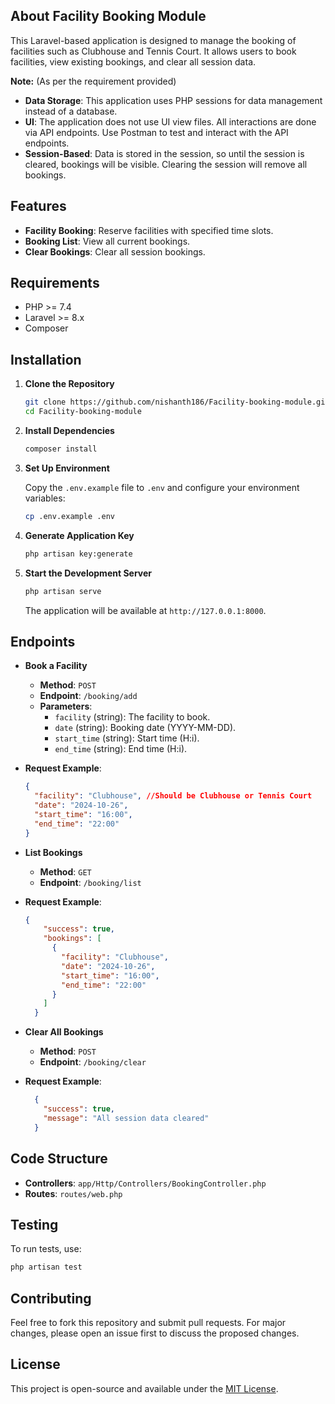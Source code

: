 ## About Facility Booking Module

This Laravel-based application is designed to manage the booking of facilities such as Clubhouse and Tennis Court. It allows users to book facilities, view existing bookings, and clear all session data. 

**Note:**
(As per the requirement provided)
- **Data Storage**: This application uses PHP sessions for data management instead of a database.
- **UI**: The application does not use UI view files. All interactions are done via API endpoints. Use Postman to test and interact with the API endpoints.
- **Session-Based**: Data is stored in the session, so until the session is cleared, bookings will be visible. Clearing the session will remove all bookings.

  
## Features

- **Facility Booking**: Reserve facilities with specified time slots.
- **Booking List**: View all current bookings.
- **Clear Bookings**: Clear all session bookings.

## Requirements

- PHP >= 7.4
- Laravel >= 8.x
- Composer

## Installation

1. **Clone the Repository**

    ```bash
    git clone https://github.com/nishanth186/Facility-booking-module.git
    cd Facility-booking-module
    ```

2. **Install Dependencies**

    ```bash
    composer install
    ```

3. **Set Up Environment**

    Copy the `.env.example` file to `.env` and configure your environment variables:

    ```bash
    cp .env.example .env
    ```

4. **Generate Application Key**

    ```bash
    php artisan key:generate
    ```

5. **Start the Development Server**

    ```bash
    php artisan serve
    ```

    The application will be available at `http://127.0.0.1:8000`.

## Endpoints

- **Book a Facility**

    - **Method**: `POST`
    - **Endpoint**: `/booking/add`
    - **Parameters**:
      - `facility` (string): The facility to book.
      - `date` (string): Booking date (YYYY-MM-DD).
      - `start_time` (string): Start time (H:i).
      - `end_time` (string): End time (H:i).
- **Request Example**:
  ```json
  {
    "facility": "Clubhouse", //Should be Clubhouse or Tennis Court
    "date": "2024-10-26",
    "start_time": "16:00",
    "end_time": "22:00"
  }

- **List Bookings**

    - **Method**: `GET`
    - **Endpoint**: `/booking/list`

- **Request Example**:
  ```json
  {
      "success": true,
      "bookings": [
        {
          "facility": "Clubhouse",
          "date": "2024-10-26",
          "start_time": "16:00",
          "end_time": "22:00"
        }
      ]
    }     

- **Clear All Bookings**

    - **Method**: `POST`
    - **Endpoint**: `/booking/clear`
- **Request Example**:
  ```json
    {
      "success": true,
      "message": "All session data cleared"
    }

## Code Structure

- **Controllers**: `app/Http/Controllers/BookingController.php`
- **Routes**: `routes/web.php`

## Testing

To run tests, use:

```bash
php artisan test
```

## Contributing

Feel free to fork this repository and submit pull requests. For major changes, please open an issue first to discuss the proposed changes.

## License

This project is open-source and available under the [MIT License](https://opensource.org/licenses/MIT).
